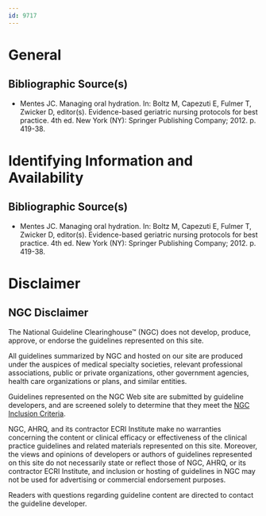 ```yaml
---
id: 9717
---
```


# General

## Bibliographic Source(s)

- Mentes JC. Managing oral hydration. In: Boltz M, Capezuti E, Fulmer T, Zwicker D, editor(s). Evidence-based geriatric nursing protocols for best practice. 4th ed. New York (NY): Springer Publishing Company; 2012. p. 419-38.

# Identifying Information and Availability

## Bibliographic Source(s)

- Mentes JC. Managing oral hydration. In: Boltz M, Capezuti E, Fulmer T, Zwicker D, editor(s). Evidence-based geriatric nursing protocols for best practice. 4th ed. New York (NY): Springer Publishing Company; 2012. p. 419-38.

# Disclaimer

## NGC Disclaimer

The National Guideline Clearinghouse™ (NGC) does not develop, produce, approve, or endorse the guidelines represented on this site.

All guidelines summarized by NGC and hosted on our site are produced under the auspices of medical specialty societies, relevant professional associations, public or private organizations, other government agencies, health care organizations or plans, and similar entities.

Guidelines represented on the NGC Web site are submitted by guideline developers, and are screened solely to determine that they meet the [NGC Inclusion Criteria](/help-and-about/summaries/inclusion-criteria).

NGC, AHRQ, and its contractor ECRI Institute make no warranties concerning the content or clinical efficacy or effectiveness of the clinical practice guidelines and related materials represented on this site. Moreover, the views and opinions of developers or authors of guidelines represented on this site do not necessarily state or reflect those of NGC, AHRQ, or its contractor ECRI Institute, and inclusion or hosting of guidelines in NGC may not be used for advertising or commercial endorsement purposes.

Readers with questions regarding guideline content are directed to contact the guideline developer.

